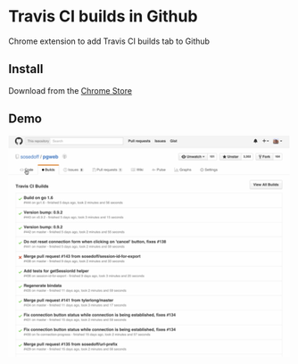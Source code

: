 # Travis CI builds in Github

Chrome extension to add Travis CI builds tab to Github

## Install

Download from the [Chrome Store](https://chrome.google.com/webstore/detail/github-travis-ci-builds/dphnhapafaimelkockemokgfdocadbdo)

## Demo

![demo](demo.gif)